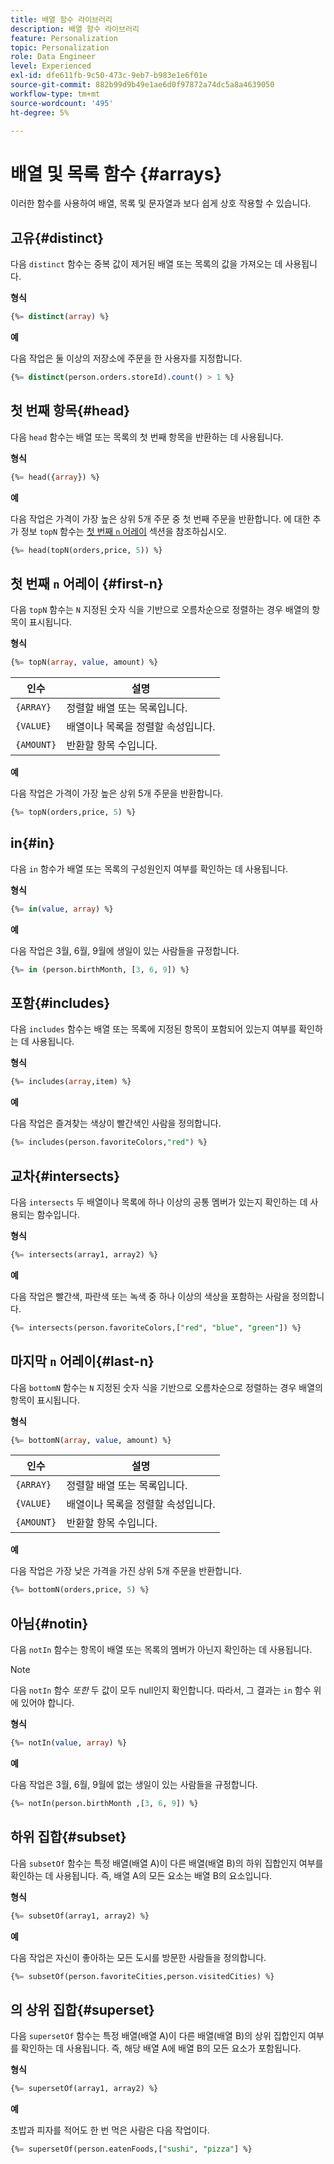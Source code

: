 ```yaml
---
title: 배열 함수 라이브러리
description: 배열 함수 라이브러리
feature: Personalization
topic: Personalization
role: Data Engineer
level: Experienced
exl-id: dfe611fb-9c50-473c-9eb7-b983e1e6f01e
source-git-commit: 882b99d9b49e1ae6d0f97872a74dc5a8a4639050
workflow-type: tm+mt
source-wordcount: '495'
ht-degree: 5%

---
```


# 배열 및 목록 함수 {#arrays}

이러한 함수를 사용하여 배열, 목록 및 문자열과 보다 쉽게 상호 작용할 수 있습니다.

## 고유{#distinct}

다음 `distinct` 함수는 중복 값이 제거된 배열 또는 목록의 값을 가져오는 데 사용됩니다.

**형식**

```sql
{%= distinct(array) %}
```

**예**

다음 작업은 둘 이상의 저장소에 주문을 한 사용자를 지정합니다.

```sql
{%= distinct(person.orders.storeId).count() > 1 %}
```

## 첫 번째 항목{#head}

다음 `head` 함수는 배열 또는 목록의 첫 번째 항목을 반환하는 데 사용됩니다.

**형식**

```sql
{%= head({array}) %}
```

**예**

다음 작업은 가격이 가장 높은 상위 5개 주문 중 첫 번째 주문을 반환합니다. 에 대한 추가 정보 `topN` 함수는 [첫 번째 `n` 어레이](#first-n) 섹션을 참조하십시오.

```sql
{%= head(topN(orders,price, 5)) %}
```

## 첫 번째 `n` 어레이 {#first-n}

다음 `topN` 함수는 `N` 지정된 숫자 식을 기반으로 오름차순으로 정렬하는 경우 배열의 항목이 표시됩니다.

**형식**

```sql
{%= topN(array, value, amount) %}
```

| 인수 | 설명 |
| --------- | ----------- |
| `{ARRAY}` | 정렬할 배열 또는 목록입니다. |
| `{VALUE}` | 배열이나 목록을 정렬할 속성입니다. |
| `{AMOUNT}` | 반환할 항목 수입니다. |

**예**

다음 작업은 가격이 가장 높은 상위 5개 주문을 반환합니다.

```sql
{%= topN(orders,price, 5) %}
```

## in{#in}

다음 `in` 함수가 배열 또는 목록의 구성원인지 여부를 확인하는 데 사용됩니다.

**형식**

```sql
{%= in(value, array) %}
```

**예**

다음 작업은 3월, 6월, 9월에 생일이 있는 사람들을 규정합니다.

```sql
{%= in (person.birthMonth, [3, 6, 9]) %}
```

## 포함{#includes}

다음 `includes` 함수는 배열 또는 목록에 지정된 항목이 포함되어 있는지 여부를 확인하는 데 사용됩니다.

**형식**

```sql
{%= includes(array,item) %}
```

**예**

다음 작업은 즐겨찾는 색상이 빨간색인 사람을 정의합니다.

```sql
{%= includes(person.favoriteColors,"red") %}
```

## 교차{#intersects}

다음 `intersects` 두 배열이나 목록에 하나 이상의 공통 멤버가 있는지 확인하는 데 사용되는 함수입니다.

**형식**

```sql
{%= intersects(array1, array2) %}
```

**예**

다음 작업은 빨간색, 파란색 또는 녹색 중 하나 이상의 색상을 포함하는 사람을 정의합니다.

```sql
{%= intersects(person.favoriteColors,["red", "blue", "green"]) %}
```


<!-- ## Intersection{#intersection}

The `intersection` function is used to determine the common members of two arrays or lists.

**Format**

```sql
intersection({ARRAY},{ARRAY})
```

**Example**

The following operation defines if person 1 and person 2 both have favorite colors of red, blue, and green.

```sql
intersection(person1.favoriteColors,person2.favoriteColors) = ["red", "blue", "green"]
```
-->

## 마지막 `n` 어레이{#last-n}

다음 `bottomN` 함수는 `N` 지정된 숫자 식을 기반으로 오름차순으로 정렬하는 경우 배열의 항목이 표시됩니다.

**형식**

```sql
{%= bottomN(array, value, amount) %}
```

| 인수 | 설명 |
| --------- | ----------- | 
| `{ARRAY}` | 정렬할 배열 또는 목록입니다. |
| `{VALUE}` | 배열이나 목록을 정렬할 속성입니다. |
| `{AMOUNT}` | 반환할 항목 수입니다. |

**예**

다음 작업은 가장 낮은 가격을 가진 상위 5개 주문을 반환합니다.

```sql
{%= bottomN(orders,price, 5) %}
```


## 아님{#notin}

다음 `notIn` 함수는 항목이 배열 또는 목록의 멤버가 아닌지 확인하는 데 사용됩니다.

>[!NOTE]
>
>다음 `notIn` 함수 *또한* 두 값이 모두 null인지 확인합니다. 따라서, 그 결과는 `in` 함수 위에 있어야 합니다.

**형식**

```sql
{%= notIn(value, array) %}
```

**예**

다음 작업은 3월, 6월, 9월에 없는 생일이 있는 사람들을 규정합니다.

```sql
{%= notIn(person.birthMonth ,[3, 6, 9]) %}
```


## 하위 집합{#subset}

다음 `subsetOf` 함수는 특정 배열(배열 A)이 다른 배열(배열 B)의 하위 집합인지 여부를 확인하는 데 사용됩니다. 즉, 배열 A의 모든 요소는 배열 B의 요소입니다.

**형식**

```sql
{%= subsetOf(array1, array2) %}
```

**예**

다음 작업은 자신이 좋아하는 모든 도시를 방문한 사람들을 정의합니다.

```sql
{%= subsetOf(person.favoriteCities,person.visitedCities) %}
```

## 의 상위 집합{#superset}

다음 `supersetOf` 함수는 특정 배열(배열 A)이 다른 배열(배열 B)의 상위 집합인지 여부를 확인하는 데 사용됩니다. 즉, 해당 배열 A에 배열 B의 모든 요소가 포함됩니다.

**형식**

```sql
{%= supersetOf(array1, array2) %}
```

**예**

초밥과 피자를 적어도 한 번 먹은 사람은 다음 작업이다.

```sql
{%= supersetOf(person.eatenFoods,["sushi", "pizza"] %}
```
